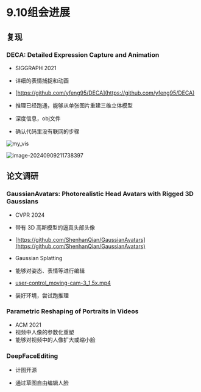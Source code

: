 # 9.10组会进展

## 复现

### DECA: Detailed Expression Capture and Animation

- SIGGRAPH 2021

- 详细的表情捕捉和动画
- [https://github.com/yfeng95/DECA](https://github.com/yfeng95/DECA)
- 推理已经跑通，能够从单张图片重建三维立体模型
- 深度信息，obj文件
- 确认代码里没有联网的步骤

![my_vis](http://public.file.lvshuhuai.cn/images\my_vis.jpg)

![image-20240909211738397](http://public.file.lvshuhuai.cn/images\image-20240909211738397.png)

## 论文调研

### GaussianAvatars: Photorealistic Head Avatars with Rigged 3D Gaussians

- CVPR 2024

- 带有 3D 高斯模型的逼真头部头像

- [https://github.com/ShenhanQian/GaussianAvatars](https://github.com/ShenhanQian/GaussianAvatars)

- Gaussian Splatting
- 能够对姿态、表情等进行编辑

- [user-control_moving-cam-3_1.5x.mp4](http://public.file.lvshuhuai.cn/images\user-control_moving-cam-3_1.5x.mp4)

- 装好环境，尝试跑推理

### Parametric Reshaping of Portraits in Videos

- ACM 2021
- 视频中人像的参数化重塑
- 能够对视频中的人像扩大或缩小脸

### DeepFaceEditing 

- 计图开源

- 通过草图自由编辑人脸